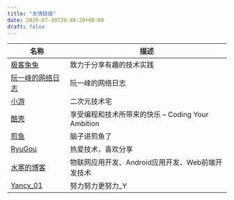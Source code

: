 ```yaml
---
title: "友情链接"
date: 2020-07-30T20:48:29+08:00
draft: false
---
```


| 名称                              | 描述                      |
| --------------------------------- | ------------------------- |
| [极客兔兔](https://geektutu.com/) | 致力于分享有趣的技术实践  |
| [阮一峰的网络日志](http://www.ruanyifeng.com/blog/) | 阮一峰的网络日志 |
| [小游](https://xiaoyou66.com) | 二次元技术宅 |
| [酷壳](https://www.coolshell.cn/) | 享受编程和技术所带来的快乐 – Coding Your Ambition | 
| [煎鱼](https://eddycjy.com/)  | 脑子进煎鱼了 |
| [RyuGou](https://i6448038.github.io/) | 热爱技术，喜欢分享 |
| [水寒的博客](https://dp2px.com) | 物联网应用开发、Android应用开发、Web前端开发技术 |
| [Yancy_01](https://yancc.top/) | 努力努力更努力_Y |


